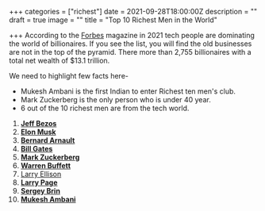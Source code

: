 +++
categories = ["richest"]
date = 2021-09-28T18:00:00Z
description = ""
draft = true
image = ""
title = "Top 10 Richest Men in the World"

+++
According to the [Forbes](https://www.forbes.com/billionaires/ "Forbes") magazine in 2021 tech people are dominating the world of billionaires. If you see the list, you will find the old businesses are not in the top of the pyramid. There more than 2,755 billionaires with a total net wealth of $13.1 trillion.

We need to highlight few facts here-

* Mukesh Ambani is the first Indian to enter Richest ten men's club.
* Mark Zuckerberg is the only person who is under 40 year.
* 6 out of the 10 richest men are from the tech world.

 1. [**Jeff Bezos**](https://en.wikipedia.org/wiki/Jeff_Bezos "Jeff Bezos")
 2. [**Elon Musk**](https://en.wikipedia.org/wiki/Elon_Musk "Elon Musk")
 3. [**Bernard Arnault**](https://en.wikipedia.org/wiki/Bernard_Arnault "Bernard Arnault") 
 4. [**Bill Gates**](https://en.wikipedia.org/wiki/Bill_Gates "Bill Gates")
 5. [**Mark Zuckerberg**](https://en.wikipedia.org/wiki/Mark_Zuckerberg "Mark Zuckerberg")
 6. [**Warren Buffett**](https://en.wikipedia.org/wiki/Warren_Buffett "Warren Buffett")
 7. [Larry Ellison](https://en.wikipedia.org/wiki/Larry_Ellison "Larry Ellison")
 8. [**Larry Page**](https://en.wikipedia.org/wiki/Larry_Page "Larry Page")
 9. [**Sergey Brin**](https://en.wikipedia.org/wiki/Sergey_Brin "Sergey Brin")
10. [**Mukesh Ambani**](https://en.wikipedia.org/wiki/Mukesh_Ambani "Mukesh Ambani")